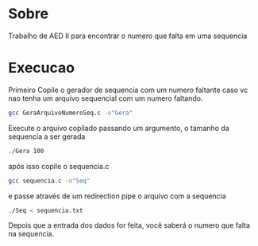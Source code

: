 # Sobre
Trabalho de AED II para encontrar o numero que falta em uma sequencia

# Execucao
Primeiro Copile o gerador de sequencia com um numero faltante caso vc nao tenha um arquivo sequencial com um numero faltando.

```Bash
gcc GeraArquivoNumeroSeq.c -o"Gera"
```

Execute o arquivo copilado passando um argumento, o tamanho da sequencia a ser gerada

```Bash
./Gera 100
```

após isso copile o sequencia.c

```Bash
gcc sequencia.c -o"Seq"
```

e passe através de um redirection pipe o arquivo com a sequencia

```Bash
./Seq < sequencia.txt
```

Depois que a entrada dos dados for feita, você saberá o numero que falta na sequencia.

